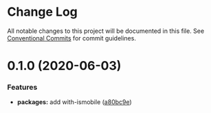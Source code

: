 # Change Log

All notable changes to this project will be documented in this file.
See [Conventional Commits](https://conventionalcommits.org) for commit guidelines.

# 0.1.0 (2020-06-03)

### Features

- **packages:** add with-ismobile ([a80bc9e](https://github.com/Atlantis-Lab/nextjs/commit/a80bc9ef68d496a95539355833ced4856f925e93))
